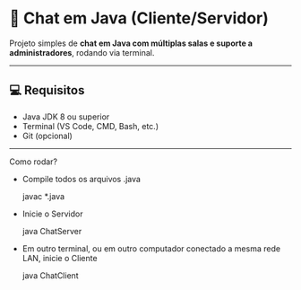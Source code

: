 # 🧩 Chat em Java (Cliente/Servidor)

Projeto simples de **chat em Java com múltiplas salas e suporte a administradores**, rodando via terminal.

---

## 💻 Requisitos

- Java JDK 8 ou superior
- Terminal (VS Code, CMD, Bash, etc.)
- Git (opcional)

---

Como rodar?
- Compile todos os arquivos .java

  javac *.java
- Inicie o Servidor

  java ChatServer
- Em outro terminal, ou em outro computador conectado a mesma rede LAN, inicie o Cliente
  
  java ChatClient
